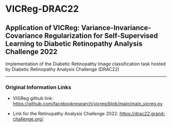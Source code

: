 # VICReg-DRAC22
## Application of VICReg: Variance-Invariance-Covariance Regularization for Self-Supervised Learning to Diabetic Retinopathy Analysis Challenge 2022
<!-- ## VICReg: Variance-Invariance-Covariance Regularization for Self-Supervised Learning -->
Implementation of the Diabetic Retinopathy Image classification task hosted by Diabetic Retinopathy Analysis Challenge (DRAC22)
___

### Original Information Links

* VIGReg github link:
https://github.com/facebookresearch/vicreg/blob/main/main_vicreg.py

* Link for the Retinopathy Analysis Challenge 2022:
https://drac22.grand-challenge.org/

